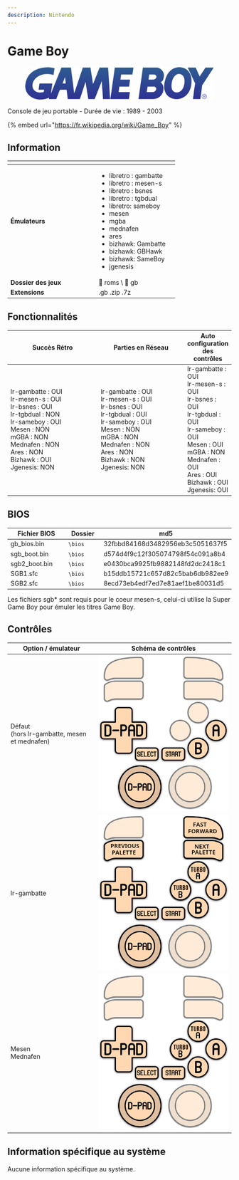 ```yaml
---
description: Nintendo
---
```


# Game Boy

<div align="left">

<figure><img src="https://raw.githubusercontent.com/fabricecaruso/es-theme-carbon/5149a33eed46b2af638b06119397d4023b75131f/art/logos/gb.svg" alt=""><figcaption></figcaption></figure>

</div>

Console de jeu portable - Durée de vie : 1989 - 2003

{% embed url="https://fr.wikipedia.org/wiki/Game_Boy" %}

## Information

<table data-header-hidden><thead><tr><th width="184"></th><th></th><th data-hidden></th></tr></thead><tbody><tr><td><strong>Émulateurs</strong></td><td><ul><li>libretro : gambatte</li><li>libretro : mesen-s</li><li>libretro : bsnes</li><li>libretro : tgbdual</li><li>libretro: sameboy</li><li>mesen</li><li>mgba</li><li>mednafen</li><li>ares</li><li>bizhawk: Gambatte</li><li>bizhawk: GBHawk</li><li>bizhawk: SameBoy</li><li>jgenesis</li></ul></td><td></td></tr><tr><td><strong>Dossier des jeux</strong></td><td><span data-gb-custom-inline data-tag="emoji" data-code="1f4c1">📁</span> roms \ <span data-gb-custom-inline data-tag="emoji" data-code="1f4c2">📂</span> gb</td><td></td></tr><tr><td><strong>Extensions</strong></td><td>.gb .zip .7z</td><td></td></tr></tbody></table>

## Fonctionnalités

<table><thead><tr><th width="256">Succès Rétro</th><th width="243">Parties en Réseau</th><th>Auto configuration des contrôles</th></tr></thead><tbody><tr><td>lr-gambatte : OUI<br>lr-mesen-s : OUI<br>lr-bsnes : OUI<br>lr-tgbdual : NON<br>lr-sameboy : OUI<br>Mesen : NON<br>mGBA : NON<br>Mednafen : NON<br>Ares : NON<br>Bizhawk : OUI<br>Jgenesis: NON</td><td>lr-gambatte : OUI<br>lr-mesen-s : OUI<br>lr-bsnes : OUI<br>lr-tgbdual : OUI<br>lr-sameboy : OUI<br>Mesen : NON<br>mGBA : NON<br>Mednafen : NON<br>Ares : NON<br>Bizhawk : NON<br>Jgenesis: NON</td><td>lr-gambatte : OUI<br>lr-mesen-s : OUI<br>lr-bsnes : OUI<br>lr-tgbdual : OUI<br>lr-sameboy : OUI<br>Mesen : OUI<br>mGBA : NON<br>Mednafen : OUI<br>Ares : OUI<br>Bizhawk : OUI<br>Jgenesis: OUI</td></tr></tbody></table>

## BIOS

<table><thead><tr><th width="187">Fichier BIOS</th><th width="108">Dossier</th><th>md5</th></tr></thead><tbody><tr><td>gb_bios.bin</td><td><code>\bios</code></td><td>32fbbd84168d3482956eb3c5051637f5</td></tr><tr><td>sgb_boot.bin</td><td><code>\bios</code></td><td>d574d4f9c12f305074798f54c091a8b4</td></tr><tr><td>sgb2_boot.bin</td><td><code>\bios</code></td><td>e0430bca9925fb9882148fd2dc2418c1</td></tr><tr><td>SGB1.sfc</td><td><code>\bios</code></td><td>b15ddb15721c657d82c5bab6db982ee9</td></tr><tr><td>SGB2.sfc</td><td><code>\bios</code></td><td>8ecd73eb4edf7ed7e81aef1be80031d5</td></tr></tbody></table>

Les fichiers sgb\* sont requis pour le coeur mesen-s, celui-ci utilise la Super Game Boy pour émuler les titres Game Boy.

## Contrôles

| Option / émulateur                                     | Schéma de contrôles                                                                                                                      |
| ------------------------------------------------------ | ---------------------------------------------------------------------------------------------------------------------------------------- |
| <p>Défaut<br>(hors lr-gambatte, mesen et mednafen)</p> | <img src="https://github.com/RetroBat-Official/retrobat-tattoos/blob/main/default/gb.png?raw=true" alt="" data-size="original">          |
| lr-gambatte                                            | <img src="https://github.com/RetroBat-Official/retrobat-tattoos/blob/main/default/gb_gambatte.png?raw=true" alt="" data-size="original"> |
| <p>Mesen<br>Mednafen</p>                               | <img src="https://github.com/RetroBat-Official/retrobat-tattoos/blob/main/default/gb_turbo.png?raw=true" alt="" data-size="original">    |

## Information spécifique au système

Aucune information spécifique au système.
